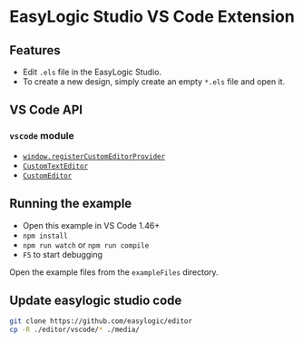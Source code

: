 # EasyLogic Studio VS Code Extension


## Features

-   Edit `.els` file in the EasyLogic Studio.
-   To create a new design, simply create an empty `*.els` file and open it.


## VS Code API

### `vscode` module

- [`window.registerCustomEditorProvider`](https://code.visualstudio.com/api/references/vscode-api#window.registerCustomEditorProvider)
- [`CustomTextEditor`](https://code.visualstudio.com/api/references/vscode-api#CustomTextEditor)
- [`CustomEditor`](https://code.visualstudio.com/api/references/vscode-api#CustomEditor)

## Running the example

- Open this example in VS Code 1.46+
- `npm install`
- `npm run watch` or `npm run compile`
- `F5` to start debugging

Open the example files from the `exampleFiles` directory.


## Update easylogic studio code 

```sh
git clone https://github.com/easylogic/editor 
cp -R ./editor/vscode/* ./media/
```